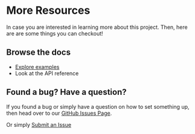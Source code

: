 # More Resources

In case you are interested in learning more about this project. Then, here are are some things you can checkout!

## Browse the docs

- [Explore examples](examples/basic-usage.md)
- Look at the API reference

## Found a bug? Have a question?

If you found a bug or simply have a question on how to set something up, then head over to our [GitHub Issues Page](https://github.com/Weffe/axios-api-versioning/issues).

Or simply [Submit an Issue](https://github.com/Weffe/axios-api-versioning/issues/new)
